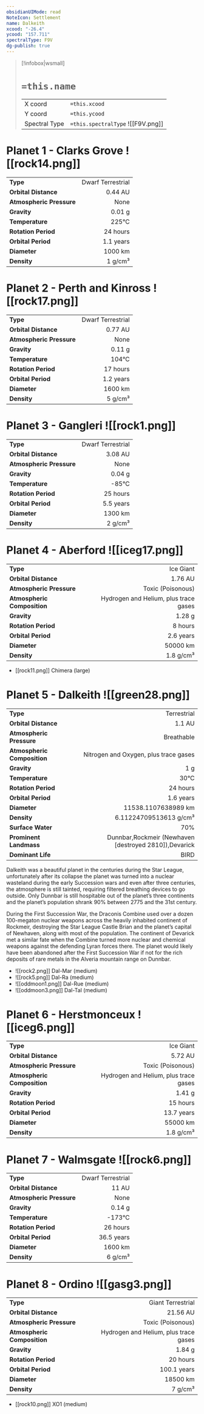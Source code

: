 ```yaml
---
obsidianUIMode: read
NoteIcon: Settlement
name: Dalkeith
xcood: "-26.4"
ycood: "157.711"
spectralType: F9V
dg-publish: true
---
```

> [!infobox|wsmall]
> # `=this.name`
> | | |
> | - | - |
> | X coord | `=this.xcood` |
> | Y coord| `=this.ycood` |
> | Spectral Type | `=this.spectralType` ![[F9V.png]] |

# Planet 1 - Clarks Grove ![[rock14.png]]
|                             |                           |
| --------------------------- | -------------------------:|
| **Type**                    |             Dwarf Terrestrial |
| **Orbital Distance**        |   0.44 AU |
| **Atmospheric Pressure**    |       None |
| **Gravity**                 |        0.01 g |
| **Temperature**             |    225°C |
| **Rotation Period**         |  24 hours |
| **Orbital Period** | 1.1 years |
| **Diameter**                |      1000 km | 
| **Density**                 |    1 g/cm³ |





# Planet 2 - Perth and Kinross ![[rock17.png]]
|                             |                           |
| --------------------------- | -------------------------:|
| **Type**                    |             Dwarf Terrestrial |
| **Orbital Distance**        |   0.77 AU |
| **Atmospheric Pressure**    |       None |
| **Gravity**                 |        0.11 g |
| **Temperature**             |    104°C |
| **Rotation Period**         |  17 hours |
| **Orbital Period** | 1.2 years |
| **Diameter**                |      1600 km | 
| **Density**                 |    5 g/cm³ |





# Planet 3 - Gangleri ![[rock1.png]]
|                             |                           |
| --------------------------- | -------------------------:|
| **Type**                    |             Dwarf Terrestrial |
| **Orbital Distance**        |   3.08 AU |
| **Atmospheric Pressure**    |       None |
| **Gravity**                 |        0.04 g |
| **Temperature**             |    -85°C |
| **Rotation Period**         |  25 hours |
| **Orbital Period** | 5.5 years |
| **Diameter**                |      1300 km | 
| **Density**                 |    2 g/cm³ |





# Planet 4 - Aberford ![[iceg17.png]]
|                             |                           |
| --------------------------- | -------------------------:|
| **Type**                    |             Ice Giant |
| **Orbital Distance**        |   1.76 AU |
| **Atmospheric Pressure**    |       Toxic (Poisonous) |
| **Atmospheric Composition** |      Hydrogen and Helium, plus trace gases |
| **Gravity**                 |        1.28 g |
| **Rotation Period**         |  8 hours |
| **Orbital Period** | 2.6 years |
| **Diameter**                |      50000 km | 
| **Density**                 |    1.8 g/cm³ |



- [[rock11.png]] Chimera (large)

# Planet 5 - Dalkeith ![[green28.png]]
|                             |                           |
| --------------------------- | -------------------------:|
| **Type**                    |             Terrestrial |
| **Orbital Distance**        |   1.1 AU |
| **Atmospheric Pressure**    |       Breathable |
| **Atmospheric Composition** |      Nitrogen and Oxygen, plus trace gases |
| **Gravity**                 |        1 g |
| **Temperature**             |    30°C |
| **Rotation Period**         |  24 hours |
| **Orbital Period** | 1.6 years |
| **Diameter**                |      11538.1107638989 km | 
| **Density**                 |    6.11224709513613 g/cm³ |
| **Surface Water**           |           70% | 
| **Prominent Landmass**      |         Dunnbar,Rockmeir (Newhaven [destroyed 2810]),Devarick | 
| **Dominant Life**           |         BIRD |

Dalkeith was a beautiful planet in the centuries during the Star League, unfortunately after its collapse the planet was turned into a nuclear wasteland during the early Succession wars and even after three centuries, the atmosphere is still tainted, requiring filtered breathing devices to go outside. Only Dunnbar is still hospitable out of the planet’s three continents and the planet’s population shrank 90% between 2775 and the 31st century.

During the First Succession War, the Draconis Combine used over a dozen 100-megaton nuclear weapons across the heavily inhabited continent of Rockmeir, destroying the Star League Castle Brian and the planet’s capital of Newhaven, along with most of the population. The continent of Devarick met a similar fate when the Combine turned more nuclear and chemical weapons against the defending Lyran forces there. The planet would likely have been abandoned after the First Succession War if not for the rich deposits of rare metals in the Alveria mountain range on Dunnbar.

- ![[rock2.png]] Dal-Mar (medium)
- ![[rock5.png]] Dal-Ra (medium)
- ![[oddmoon1.png]] Dal-Rue (medium)
- ![[oddmoon3.png]] Dal-Tal (medium)


# Planet 6 - Herstmonceux ![[iceg6.png]]
|                             |                           |
| --------------------------- | -------------------------:|
| **Type**                    |             Ice Giant |
| **Orbital Distance**        |   5.72 AU |
| **Atmospheric Pressure**    |       Toxic (Poisonous) |
| **Atmospheric Composition** |      Hydrogen and Helium, plus trace gases |
| **Gravity**                 |        1.41 g |
| **Rotation Period**         |  15 hours |
| **Orbital Period** | 13.7 years |
| **Diameter**                |      55000 km | 
| **Density**                 |    1.8 g/cm³ |





# Planet 7 - Walmsgate ![[rock6.png]]
|                             |                           |
| --------------------------- | -------------------------:|
| **Type**                    |             Dwarf Terrestrial |
| **Orbital Distance**        |   11 AU |
| **Atmospheric Pressure**    |       None |
| **Gravity**                 |        0.14 g |
| **Temperature**             |    -173°C |
| **Rotation Period**         |  26 hours |
| **Orbital Period** | 36.5 years |
| **Diameter**                |      1600 km | 
| **Density**                 |    6 g/cm³ |





# Planet 8 - Ordino ![[gasg3.png]]
|                             |                           |
| --------------------------- | -------------------------:|
| **Type**                    |             Giant Terrestrial |
| **Orbital Distance**        |   21.56 AU |
| **Atmospheric Pressure**    |       Toxic (Poisonous) |
| **Atmospheric Composition** |      Hydrogen and Helium, plus trace gases |
| **Gravity**                 |        1.84 g |
| **Rotation Period**         |  20 hours |
| **Orbital Period** | 100.1 years |
| **Diameter**                |      18500 km | 
| **Density**                 |    7 g/cm³ |



- [[rock10.png]] XO1 (medium)

